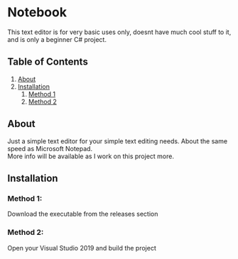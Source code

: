 # Notebook
This text editor is for very basic uses only, doesnt have much cool stuff to it, and is only a beginner C# project.

## Table of Contents
1. [About](#about)
2. [Installation](#installation)
    1. [Method 1](#method-1)
    2. [Method 2](#method-2)

## About
Just a simple text editor for your simple text editing needs. About the same speed as Microsoft Notepad.  
More info will be available as I work on this project more.

## Installation
### Method 1:
Download the executable from the releases section

### Method 2:
Open your Visual Studio 2019 and build the project
